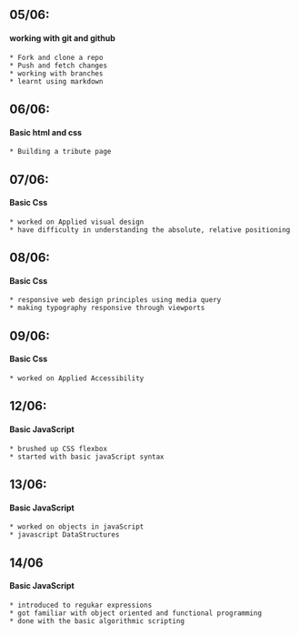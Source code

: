 ## 05/06:
#### working with git and github
	* Fork and clone a repo
	* Push and fetch changes
	* working with branches
	* learnt using markdown

## 06/06:
#### Basic html and css
	* Building a tribute page

## 07/06:
#### Basic Css
	* worked on Applied visual design
	* have difficulty in understanding the absolute, relative positioning

## 08/06:
#### Basic Css
	* responsive web design principles using media query
	* making typography responsive through viewports

## 09/06:
#### Basic Css
	* worked on Applied Accessibility

## 12/06:
#### Basic JavaScript
	* brushed up CSS flexbox
	* started with basic javaScript syntax

## 13/06:
#### Basic JavaScript
	* worked on objects in javaScript
	* javascript DataStructures

## 14/06
#### Basic JavaScript
	* introduced to regukar expressions
	* got familiar with object oriented and functional programming
	* done with the basic algorithmic scripting